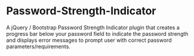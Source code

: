 # Password-Strength-Indicator
A jQuery / Bootstrap Password Strength Indicator plugin that creates a progress bar below your password field to indicate the password strength and displays error messages to prompt user with correct password parameters/requirements.
